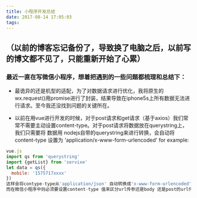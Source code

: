 ```yaml
---
title: 小程序开发总结
date: 2017-08-14 17:05:03
tags:
---
```

## （以前的博客忘记备份了，导致换了电脑之后，以前写的博文都不见了，只能重新开始了心累）
### 最近一直在写微信小程序，想着把遇到的一些问题都梳理和总结下：

- 最诡异的还是机型的适配，为了对数据请求进行优化，我将原生的wx.request()用promise进行了封装，结果导致在iphone5s上所有数据无法进行请求。至今我还没找到问题的关键所在。


- 以前在用vue进行开发的时候，对于post请求和get请求（基于axios）我们常常不需要主动设置content-type。对于post请求将数据放在querystring上，我们只需要将 数据用 nodejs自带的querystring来进行转换，会自动将content-type 设置为 'application/x-www-form-urlencoded' for example:

``` js
vue.js
import qs from 'querystring'
import {getList} from 'servixe'
let data = qs({
  mobile: '1575717xxxx'
})
这样会将contype-type从'application/json' 自动转换成'x-www-form-urlencoded'
而在微信小程序中则必须要设置content-type 值来区分url传参还是body 还是post的url传参
```
